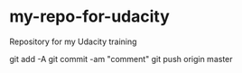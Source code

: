 # my-repo-for-udacity
Repository for my Udacity training

git add -A
git commit -am "comment"
git push origin master
